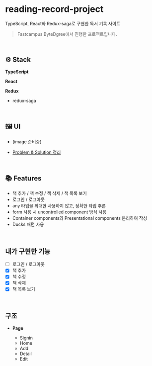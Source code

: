 # reading-record-project

TypeScript, React와 Redux-saga로 구현한 독서 기록 사이트

> Fastcampus ByteDgree에서 진행한 프로젝트입니다.

<br/>

## ⚙ Stack

**TypeScript**

**React**

**Redux**

- redux-saga

<br/>

## 🖼 UI

- (image 준비중)

- [Problem & Solution 정리](https://heeyeonjeong.tistory.com/93?category=945817)

<br/>

## 📚 Features

- 책 추가 / 책 수정 / 책 삭제 / 책 목록 보기
- 로그인 / 로그아웃
- any 타입을 최대한 사용하지 않고, 정확한 타입 추론
- form 사용 시 uncontrolled component 방식 사용
- Container components와 Presentational components 분리하여 작성
- Ducks 패턴 사용

<br/>

## 내가 구현한 기능

- [ ] 로그인 / 로그아웃
- [x] 책 추가
- [x] 책 수정
- [x] 책 삭제
- [x] 책 목록 보기

<br/>

## 구조

- **Page**

  - Signin
  - Home
  - Add
  - Detail
  - Edit

<br/>
